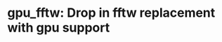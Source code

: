 gpu_fftw: Drop in fftw replacement with gpu support
===================================================
